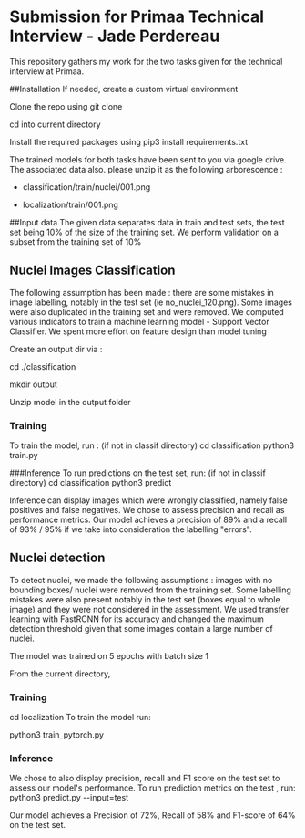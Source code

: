 # Submission for Primaa Technical Interview - Jade Perdereau

This repository gathers my work for the two tasks given for the technical interview at Primaa.


##Installation
If needed, create a custom virtual environment 

Clone the repo using git clone 

cd into current directory

Install the required packages using pip3 install requirements.txt


The trained models for both tasks have been sent to you via google drive. The associated data also. please unzip it as the following arborescence :

- classification/train/nuclei/001.png

- localization/train/001.png

##Input data
The given data separates data in train and test sets, the test set being 10% of the size of the training set. We perform validation on a subset from the training set of 10%
## Nuclei Images Classification
The following assumption has been made : there are some mistakes in image labelling, notably in the test set (ie no_nuclei_120.png).
Some images were also duplicated in the training set and were removed. We computed various indicators to train a machine learning model - Support Vector Classifier. We spent more effort on feature design than model tuning


Create an output dir via :

cd ./classification

mkdir output

Unzip model in the output folder
### Training
To train the model, run :
(if not in classif directory) cd classification
python3 train.py

###Inference
To run predictions on the test set, run:
(if not in classif directory) cd classification
python3 predict

Inference can display images which were wrongly classified, namely false positives and false negatives.
We chose to assess precision and recall as performance metrics.
Our model achieves a precision of 89% and a recall of 93% / 95% if we take into consideration the labelling "errors".

## Nuclei detection

To detect nuclei, we made the following assumptions : images with no bounding boxes/ nuclei were removed from the training set.
Some labelling mistakes were also present notably in the test set (boxes equal to whole image) and they were not considered in the assessment.
We used transfer learning with FastRCNN for its accuracy and changed the maximum detection threshold given that some images contain a large number of nuclei.

The model was trained on 5 epochs with batch size 1 

From the current directory, 
### Training
cd localization
To train the model run:

python3 train_pytorch.py
### Inference
We chose to also display precision, recall and F1 score on the test set to assess our model's performance.
To run prediction metrics on the test , run:
python3 predict.py --input=test

Our model achieves a Precision of 72%, Recall of 58% and F1-score of 64% on the test set.